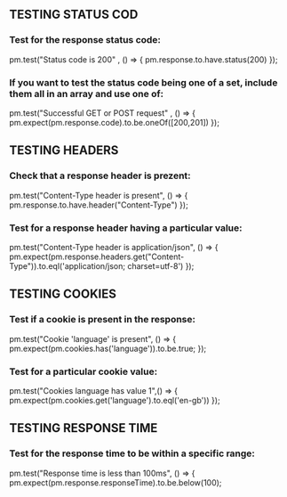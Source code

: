 
    
## TESTING STATUS COD

### Test for the response status code:

pm.test("Status code is 200" , () => {
    pm.response.to.have.status(200)
});

### If you want to test the status code being one of a set, include them all in an array and use one of:

pm.test("Successful GET or POST request" , () => {
    pm.expect(pm.response.code).to.be.oneOf([200,201])
});

  
## TESTING HEADERS

### Check that a response header is prezent:
       
pm.test("Content-Type header is present", () => {
     pm.response.to.have.header("Content-Type")
});

### Test for a response header having a particular value: 

pm.test("Content-Type header is application/json", () => {
     pm.expect(pm.response.headers.get("Content-Type")).to.eql('application/json; charset=utf-8')
});

## TESTING COOKIES

### Test if a cookie is present in the response:

pm.test("Cookie 'language' is present", () => {
    pm.expect(pm.cookies.has('language')).to.be.true;
});

### Test for a particular cookie value:

pm.test("Cookies language has value 1",() => {
    pm.expect(pm.cookies.get('language').to.eql('en-gb'))
});

## TESTING RESPONSE TIME

### Test for the response time to be within a specific range:

pm.test("Response time is less than 100ms", () => {
    pm.expect(pm.response.responseTime).to.be.below(100);
